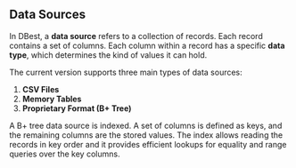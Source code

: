 
## Data Sources

In DBest, a **data source** refers to a collection of records. Each record contains a set of columns. Each column within a record has a specific **data type**, which determines the kind of values it can hold. 

The current version supports three main types of data sources:

1. **CSV Files**
2. **Memory Tables**
3. **Proprietary Format (B+ Tree)**

A B+ tree data source is indexed. A set of columns is defined as keys, and the remaining columns are the stored values. The index allows reading the records in key order and it provides efficient lookups for equality and range queries over the key columns.


